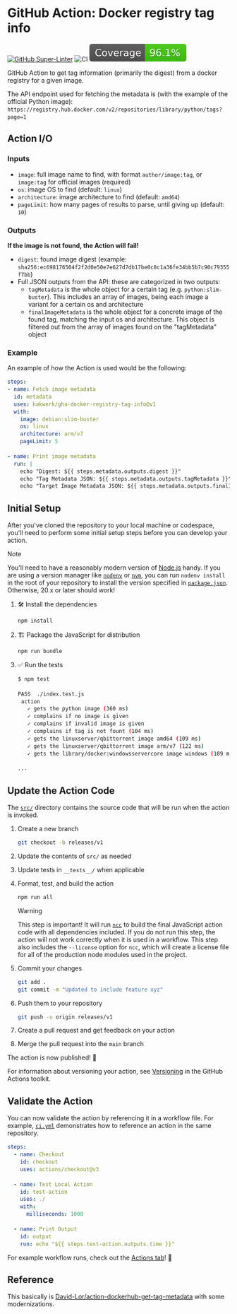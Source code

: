 # GitHub Action: Docker registry tag info

[![GitHub Super-Linter](https://github.com/hakwerk/gha-docker-registry-tag-info/actions/workflows/linter.yml/badge.svg)](https://github.com/super-linter/super-linter)
![CI](https://github.com/hakwerk/gha-docker-registry-tag-info/actions/workflows/ci.yml/badge.svg)
[![cov](https://raw.githubusercontent.com/hakwerk/gha-docker-registry-tag-info/main/badges/coverage.svg)](https://github.com/hakwerk/gha-docker-registry-tag-info/actions)

GitHub Action to get tag information (primarily the digest) from a docker registry for a given image.

The API endpoint used for fetching the metadata is (with the example of the official Python image):
`https://registry.hub.docker.com/v2/repositories/library/python/tags?page=1`

## Action I/O

### Inputs

- `image`: full image name to find, with format `author/image:tag`, or `image:tag` for official images (required)
- `os`: image OS to find (default: `linux`)
- `architecture`: image architecture to find (default: `amd64`)
- `pageLimit`: how many pages of results to parse, until giving up (default: `10`)

### Outputs

**If the image is not found, the Action will fail!**

- `digest`: found image digest (example: `sha256:ec698176504f2f2d0e50e7e627d7db17be0c8c1a36fe34bb5b7c90c79355f7bb`)
- Full JSON outputs from the API: these are categorized in two outputs:
  - `tagMetadata` is the whole object for a certain tag (e.g. `python:slim-buster`). This includes an array of images,
  being each image a variant for a certain os and architecture
  - `finalImageMetadata` is the whole object for a concrete image of the found tag, matching the input os and
  architecture. This object is filtered out from the array of images found on the "tagMetadata" object

### Example

An example of how the Action is used would be the following:

```yaml
steps:
- name: Fetch image metadata
  id: metadata
  uses: hakwerk/gha-docker-registry-tag-info@v1
  with:
    image: debian:slim-buster
    os: linux
    architecture: arm/v7
    pageLimit: 5

- name: Print image metadata
  run: |
    echo "Digest: ${{ steps.metadata.outputs.digest }}"
    echo "Tag Metadata JSON: ${{ steps.metadata.outputs.tagMetadata }}"
    echo "Target Image Metadata JSON: ${{ steps.metadata.outputs.finalImageMetadata }}"
```

## Initial Setup

After you've cloned the repository to your local machine or codespace, you'll
need to perform some initial setup steps before you can develop your action.

> [!NOTE]
>
> You'll need to have a reasonably modern version of
> [Node.js](https://nodejs.org) handy. If you are using a version manager like
> [`nodenv`](https://github.com/nodenv/nodenv) or
> [`nvm`](https://github.com/nvm-sh/nvm), you can run `nodenv install` in the
> root of your repository to install the version specified in
> [`package.json`](./package.json). Otherwise, 20.x or later should work!

1. :hammer_and_wrench: Install the dependencies

   ```bash
   npm install
   ```

1. :building_construction: Package the JavaScript for distribution

   ```bash
   npm run bundle
   ```

1. :white_check_mark: Run the tests

   ```bash
   $ npm test

   PASS  ./index.test.js
    action
      ✓ gets the python image (360 ms)
      ✓ complains if no image is given
      ✓ complains if invalid image is given
      ✓ complains if tag is not fount (104 ms)
      ✓ gets the linuxserver/qbittorrent image amd64 (109 ms)
      ✓ gets the linuxserver/qbittorrent image arm/v7 (122 ms)
      ✓ gets the library/docker:windowsservercore image windows (109 ms)

   ...
   ```

## Update the Action Code

The [`src/`](./src/) directory contains the source code that will be run when the action is invoked.

1. Create a new branch

   ```bash
   git checkout -b releases/v1
   ```

1. Update the contents of `src/` as needed
1. Update tests in `__tests__/` when applicable
1. Format, test, and build the action

   ```bash
   npm run all
   ```

   > [!WARNING]
   >
   > This step is important! It will run [`ncc`](https://github.com/vercel/ncc)
   > to build the final JavaScript action code with all dependencies included.
   > If you do not run this step, the action will not work correctly when it is
   > used in a workflow. This step also includes the `--license` option for
   > `ncc`, which will create a license file for all of the production node
   > modules used in the project.

1. Commit your changes

   ```bash
   git add .
   git commit -m "Updated to include feature xyz"
   ```

1. Push them to your repository

   ```bash
   git push -u origin releases/v1
   ```

1. Create a pull request and get feedback on your action
1. Merge the pull request into the `main` branch

The action is now published! :rocket:

For information about versioning your action, see
[Versioning](https://github.com/actions/toolkit/blob/master/docs/action-versioning.md)
in the GitHub Actions toolkit.

## Validate the Action

You can now validate the action by referencing it in a workflow file. For
example, [`ci.yml`](./.github/workflows/ci.yml) demonstrates how to reference an
action in the same repository.

```yaml
steps:
  - name: Checkout
    id: checkout
    uses: actions/checkout@v3

  - name: Test Local Action
    id: test-action
    uses: ./
    with:
      milliseconds: 1000

  - name: Print Output
    id: output
    run: echo "${{ steps.test-action.outputs.time }}"
```

For example workflow runs, check out the
[Actions tab](https://github.com/actions/javascript-action/actions)! :rocket:

## Reference

This basically is [David-Lor/action-dockerhub-get-tag-metadata](https://github.com/David-Lor/action-dockerhub-get-tag-metadata)
with some modernizations.
